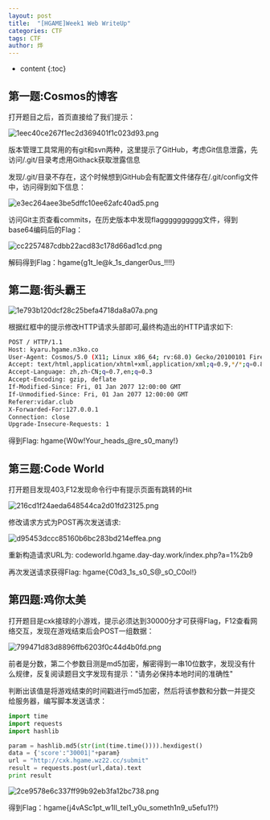 ```yaml
---
layout: post
title:  "[HGAME]Week1 Web WriteUp"
categories: CTF
tags: CTF
author: 烨
---
```




* content
{:toc}








## 第一题:Cosmos的博客

打开题目之后，首页直接给了我们提示：

![1eec40ce267f1ec2d369401f1c023d93.png](https://i.loli.net/2020/01/27/8mY5po9F3Pv6f2n.png)

版本管理工具常用的有git和svn两种，这里提示了GitHub，考虑Git信息泄露，先访问/.git/目录考虑用Githack获取泄露信息

发现/.git/目录不存在，这个时候想到GitHub会有配置文件储存在/.git/config文件中，访问得到如下信息：

![e3ec264aee3be5dffc10ee62afc40ad5.png](https://i.loli.net/2020/01/27/THbPICKsMpzElWY.png)

访问Git主页查看commits，在历史版本中发现flagggggggggg文件，得到base64编码后的Flag：

![cc2257487cdbb22acd83c178d66ad1cd.png](https://i.loli.net/2020/01/27/MbSv9c43lgVHIzs.png)

解码得到Flag：hgame{g1t_le@k_1s_danger0us_!!!!}

## 第二题:街头霸王

![1e793b120dcf28c25befa4718da8a07a.png](https://i.loli.net/2020/01/27/3NhBpFJQEsInCOM.png)

根据红框中的提示修改HTTP请求头部即可,最终构造出的HTTP请求如下:

```bash
POST / HTTP/1.1
Host: kyaru.hgame.n3ko.co
User-Agent: Cosmos/5.0 (X11; Linux x86_64; rv:68.0) Gecko/20100101 Firefox/68.0
Accept: text/html,application/xhtml+xml,application/xml;q=0.9,*/*;q=0.8
Accept-Language: zh,zh-CN;q=0.7,en;q=0.3
Accept-Encoding: gzip, deflate
If-Modified-Since: Fri, 01 Jan 2077 12:00:00 GMT
If-Unmodified-Since: Fri, 01 Jan 2077 12:00:00 GMT
Referer:vidar.club
X-Forwarded-For:127.0.0.1
Connection: close
Upgrade-Insecure-Requests: 1
```

得到Flag: hgame{W0w!Your_heads_@re_s0_many!}

## 第三题:Code World

打开题目发现403,F12发现命令行中有提示页面有跳转的Hit

![216cd1f24aeda648544ca2d01fd23125.png](https://i.loli.net/2020/01/27/mvT95gX4KYdkZaw.png)

修改请求方式为POST再次发送请求:

![d95453dccc85160b6bc283bd214effea.png](https://i.loli.net/2020/01/27/p5dlMCyzVTvsFu8.png)

重新构造请求URL为: codeworld.hgame.day-day.work/index.php?a=1%2b9

再次发送请求获得Flag: hgame{C0d3_1s_s0_S@\_sO_C0ol!}

## 第四题:鸡你太美

打开题目是cxk接球的小游戏，提示必须达到30000分才可获得Flag，F12查看网络交互，发现在游戏结束后会POST一组数据：

![799471d83d8896ffb6203f0c44d4b0fd.png](https://i.loli.net/2020/01/27/zXq3SmxpBwjtYON.png)

前者是分数，第二个参数目测是md5加密，解密得到一串10位数字，发现没有什么规律，反复阅读题目文字发现有提示："请务必保持本地时间的准确性"

判断出该值是将游戏结束的时间戳进行md5加密，然后将该参数和分数一并提交给服务器，编写脚本发送请求：

```python
import time
import requests
import hashlib

param = hashlib.md5(str(int(time.time()))).hexdigest()
data = {'score':"30001|"+param}
url = "http://cxk.hgame.wz22.cc/submit"
result = requests.post(url,data).text
print result
```

![2ce9578e6c337ff99b92eb3fa12bc738.png](https://i.loli.net/2020/01/27/usWGq7lAKw6zSiT.png)

得到Flag：hgame{j4vASc1pt_w1ll_tel1_y0u_someth1n9_u5efu1?!}
